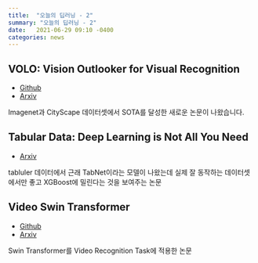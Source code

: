 ```yaml
---
title:  "오늘의 딥러닝 - 2"
summary: "오늘의 딥러닝 - 2"
date:   2021-06-29 09:10 -0400
categories: news
---
```


##

## VOLO: Vision Outlooker for Visual Recognition

- [Github](https://github.com/sail-sg/volo)
- [Arxiv]()

Imagenet과 CityScape 데이터셋에서 SOTA를 달성한 새로운 논문이 나왔습니다.

## Tabular Data: Deep Learning is Not All You Need

- [Arxiv](https://arxiv.org/abs/2106.03253)

tabluler 데이터에서 근래 TabNet이라는 모델이 나왔는데 실제 잘 동작하는 데이터셋에서만 좋고 XGBoost에 밀린다는 것을 보여주는 논문


## Video Swin Transformer

- [Github](https://github.com/SwinTransformer/Video-Swin-Transformer)
- [Arxiv](https://arxiv.org/abs/2106.13230v1)

Swin Transformer를 Video Recognition Task에 적용한 논문
